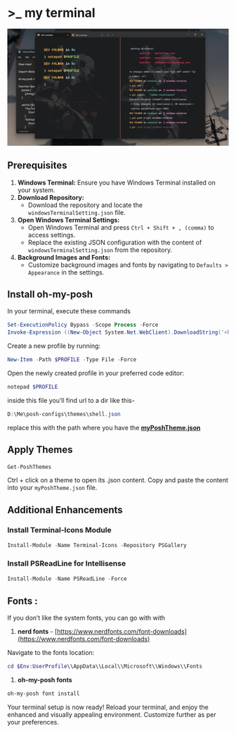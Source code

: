 # >_ my terminal

![Windows terminal](images/GDuiSkEWoAA5fb3.jpg)

## **Prerequisites**

1. **Windows Terminal:** Ensure you have Windows Terminal installed on your system.
2. **Download Repository:**
    - Download the repository and locate the `windowsTerminalSetting.json` file.
3. **Open Windows Terminal Settings:**
    - Open Windows Terminal and press `Ctrl + Shift + , (comma)` to access settings.
    - Replace the existing JSON configuration with the content of `windowsTerminalSetting.json` from the repository.
4. **Background Images and Fonts:**
    - Customize background images and fonts by navigating to `Defaults > Appearance` in the settings.

## Install oh-my-posh

In your terminal, execute these commands

```powershell
Set-ExecutionPolicy Bypass -Scope Process -Force
Invoke-Expression ((New-Object System.Net.WebClient).DownloadString('<https://ohmyposh.dev/install.ps1>'))

```

Create a new profile by running:

```powershell
New-Item -Path $PROFILE -Type File -Force

```

Open the newly created profile in your preferred code editor:

```powershell
notepad $PROFILE

```

inside this file you’ll find url to a dir like this- 

```powershell
D:\Me\posh-configs\themes\shell.json

```

replace this with the path where you have the **[myPoshTheme.json](https://github.com/dev-palwar/my-terminal/blob/windows-terminal/myPoshTheme.json)** 

## Apply Themes

```powershell
Get-PoshThemes

```

Ctrl + click on a theme to open its .json content. Copy and paste the content into your `myPoshTheme.json` file.

## Additional Enhancements

### Install Terminal-Icons Module

```powershell
Install-Module -Name Terminal-Icons -Repository PSGallery

```

### Install PSReadLine for Intellisense

```powershell
Install-Module -Name PSReadLine -Force

```

## Fonts :

If you don’t like the system fonts, you can go with with 

1. **nerd fonts** - [https://www.nerdfonts.com/font-downloads](https://www.nerdfonts.com/font-downloads)

Navigate to the fonts location:

```powershell
cd $Env:UserProfile\\AppData\\Local\\Microsoft\\Windows\\Fonts

```

1. **oh-my-posh fonts** 

```powershell
oh-my-posh font install

```

Your terminal setup is now ready! Reload your terminal, and enjoy the enhanced and visually appealing environment. Customize further as per your preferences.